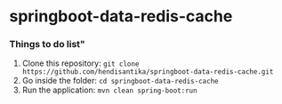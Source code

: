 # springboot-data-redis-cache
### Things to do list"
1. Clone this repository: `git clone https://github.com/hendisantika/springboot-data-redis-cache.git`
2. Go inside the folder: `cd springboot-data-redis-cache`
3. Run the application: `mvn clean spring-boot:run` 